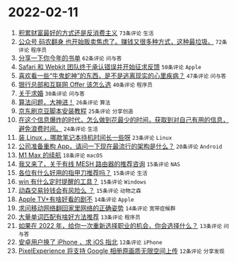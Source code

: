 # 2022-02-11

1. [积累财富最好的方式还是反消费主义](https://www.v2ex.com/t/833100) `73条评论` `生活`
1. [公众号 码农翻身 也开始贩卖焦虑了。赚钱又很多种方式，这种最垃圾。](https://www.v2ex.com/t/833115) `72条评论` `程序员`
1. [分享一下你今年的书单](https://www.v2ex.com/t/833095) `62条评论` `问与答`
1. [Safari 和 Webkit 团队终于承认错误并开始征求反馈](https://www.v2ex.com/t/833117) `50条评论` `Apple`
1. [喜欢看一些“牛鬼蛇神”的东西，是不是逃离现实的心里疾病？](https://www.v2ex.com/t/833092) `47条评论` `问与答`
1. [银行总部和互联网 Offer 该怎么选](https://www.v2ex.com/t/833168) `40条评论` `程序员`
1. [关于求婚](https://www.v2ex.com/t/833103) `30条评论` `问与答`
1. [算法问题，大神进！](https://www.v2ex.com/t/833123) `26条评论` `算法`
1. [京东刷京豆脚本安装教程](https://www.v2ex.com/t/833101) `25条评论` `分享创造`
1. [在这个信息爆炸的时代，怎么做到花最少的时间，获取到对自己有用的信息，避免浪费时间。](https://www.v2ex.com/t/833096) `24条评论` `生活`
1. [装 Linux ，哪款笔记本待机时间长一些呀](https://www.v2ex.com/t/833137) `23条评论` `Linux`
1. [公司准备重构 App，请问一下现在最流行的架构是什么？](https://www.v2ex.com/t/833167) `20条评论` `Android`
1. [M1 Max 的续航](https://www.v2ex.com/t/833148) `18条评论` `macOS`
1. [我又来了，关于有线 MESH 路由器的推荐咨询](https://www.v2ex.com/t/833170) `15条评论` `NAS`
1. [各位有什么好用的指甲刀推荐吗？](https://www.v2ex.com/t/833145) `15条评论` `生活`
1. [win 有什么定时提醒的工具？](https://www.v2ex.com/t/833126) `15条评论` `Windows`
1. [动森交易铃钱会有风险么 ？](https://www.v2ex.com/t/833112) `15条评论` `动物之森`
1. [Apple TV+有啥好看的剧不](https://www.v2ex.com/t/833165) `14条评论` `Apple`
1. [求问移动网络翻回家里网络的正确姿势](https://www.v2ex.com/t/833163) `14条评论` `宽带症候群`
1. [大量单词匹配有啥好方法推荐](https://www.v2ex.com/t/833161) `13条评论` `程序员`
1. [如果在 2022 年，给你一次重新选择职业的机会，你会选择什么？](https://www.v2ex.com/t/833135) `13条评论` `问与答`
1. [安卓用户换了 iPhone ，求 iOS 指北](https://www.v2ex.com/t/833162) `12条评论` `iPhone`
1. [PixelExperience 将支持 Google 相册原画质无限空间上传](https://www.v2ex.com/t/833099) `12条评论` `分享发现`
